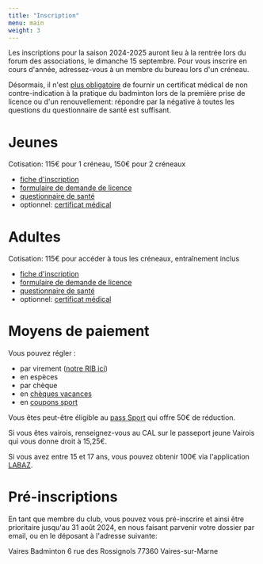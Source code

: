 ```yaml
---
title: "Inscription"
menu: main
weight: 3
---
```


Les inscriptions pour la saison 2024-2025 auront lieu à la rentrée lors du forum des associations, le dimanche 15 septembre. Pour vous inscrire en cours d'année, adressez-vous à un membre du bureau lors d'un créneau.

Désormais, il n'est <a href="https://www.ffbad.org/actualites/actualites/2024/prise-de-licence-suppression-de-la-fourniture-obligatoire-du-certificat-medical" target="_blank">plus obligatoire</a> de fournir un certificat médical de non contre-indication à la pratique du badminton lors de la première prise de licence ou d'un renouvellement: répondre par la négative à toutes les questions du questionnaire de santé est suffisant.


# Jeunes

Cotisation: 115€ pour 1 créneau, 150€ pour 2 créneaux

- <a href="/files/inscription_jeunes_2024.pdf" target="_blank">fiche d'inscription</a>
- <a href="https://frontwebservice.ffbad.org/api/documents/visit/2336" target="_blank">formulaire de demande de licence</a>
- <a href="https://echange.ffbad.org/index.php/s/fLDrPAzzi3pmNbw#pdfviewer" target="_blank">questionnaire de santé</a>
- optionnel: <a href="https://gdb.ffbad.org/2024-2025/Src/GDB-02/GUI02.01F01_PSO_CertificatDeNonContre-Indication_Form.pdf" target="_blank">certificat médical</a>

# Adultes

Cotisation: 115€ pour accéder à tous les créneaux, entraînement inclus

- <a href="/files/inscription_adultes_2024.pdf" target="_blank">fiche d'inscription</a>
- <a href="https://frontwebservice.ffbad.org/api/documents/visit/2335" target="_blank">formulaire de demande de licence</a>
- <a href="https://echange.ffbad.org/index.php/s/gwxR3oAB8JMWQnc#pdfviewer" target="_blank">questionnaire de santé</a>
- optionnel: <a href="https://gdb.ffbad.org/2024-2025/Src/GDB-02/GUI02.01F01_PSO_CertificatDeNonContre-Indication_Form.pdf" target="_blank">certificat médical</a>

# Moyens de paiement

Vous pouvez régler :
- par virement (<a href="/files/rib.pdf" target="_blank">notre RIB ici</a>)
- en espèces
- par chèque
- en <a href="https://www.ancv.com/obtenir-le-cheque-vacances" target="_blank">chèques vacances</a>
- en <a href="https://leguide.ancv.com/page/coupon-sport-pour-vos-envies-sportives" target="_blank">coupons sport</a>

Vous êtes peut-être éligible au <a href="https://www.pass.sports.gouv.fr/" target="_blank">pass Sport</a> qui offre 50€ de réduction.

Si vous êtes vairois, renseignez-vous au CAL sur le passeport jeune Vairois qui vous donne droit à 15,25€.

Si vous avez entre 15 et 17 ans, vous pouvez obtenir 100€ via l'application <a href="https://www.iledefrance.fr/toutes-les-actualites/labaz-lappli-bons-plans-de-la-region-pour-les-15-25-ans" target="_blank">LABAZ</a>.

# Pré-inscriptions

En tant que membre du club, vous pouvez vous pré-inscrire et ainsi être prioritaire jusqu'au 31 août 2024, en nous faisant parvenir votre dossier par email, ou en le déposant à l'adresse suivante:

Vaires Badminton
6 rue des Rossignols
77360 Vaires-sur-Marne